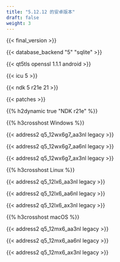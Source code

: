 ```yaml
---
title: "5.12.12 的安卓版本"
draft: false
weight: 3
---
```


{{< final_version >}}

{{< database_backend "5" "sqlite" >}}

{{< qt5tls openssl 1.1.1 android >}}

{{< icu 5 >}}

{{< ndk 5 r21e 21 >}}

{{< patches >}}

{{% h2dynamic true "NDK r21e" %}}

{{% h3crosshost Windows %}}

{{< address2 q5_12wx6g7_aa3nl legacy >}}

{{< address2 q5_12wx6g7_aa6nl legacy >}}

{{< address2 q5_12wx6g7_ax3nl legacy >}}

{{% h3crosshost Linux %}}

{{< address2 q5_12lx6_aa3nl legacy >}}

{{< address2 q5_12lx6_aa6nl legacy >}}

{{< address2 q5_12lx6_ax3nl legacy >}}

{{% h3crosshost macOS %}}

{{< address2 q5_12mx6_aa3nl legacy >}}

{{< address2 q5_12mx6_aa6nl legacy >}}

{{< address2 q5_12mx6_ax3nl legacy >}}
